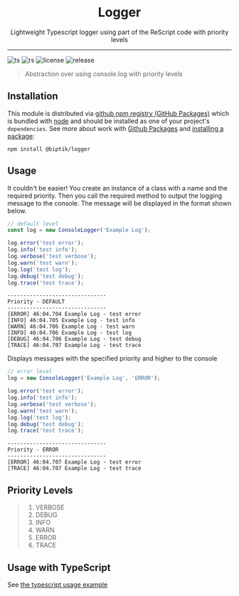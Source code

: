 <div align="center">
<h1>Logger</h1>

<p>Lightweight Typescript logger using part of the ReScript code with priority levels</p>
</div>

---

<!-- prettier-ignore-start -->
![ts](https://badgen.net/badge/Built%20With/TypeScript/blue)
![rs](https://badgen.net/badge/Built%20With/ReScript/red)
![license](https://badgen.net/badge/license/MIT/blue)
![release](https://badgen.net//badge/release/0.0.2/orange)


<!-- prettier-ignore-end -->

> Abstraction over using console.log with priority levels

## Installation

This module is distributed via [github npm registry (GitHub Packages)](npm) which is bundled with [node](node) and
should be installed as one of your project's `dependencies`. See more about work with [Github Packages](https://docs.github.com/en/packages/working-with-a-github-packages-registry/working-with-the-npm-registry) and [installing a package](https://docs.github.com/en/packages/working-with-a-github-packages-registry/working-with-the-npm-registry#installing-a-package):

```
npm install @biptik/logger
```

## Usage

It couldn't be easier! You create an instance of a class with a name and the required priority. Then you call the required method to output the logging message to the console. The message will be displayed in the format shown below.

```js
// default level
const log = new ConsoleLogger('Example Log');

log.error('test error');
log.info('test info');
log.verbose('test verbose');
log.warn('test warn');
log.log('test log');
log.debug('test debug');
log.trace('test trace');
```

```console
-------------------------------
Priority - DEFAULT
-------------------------------
[ERROR] 46:04.704 Example Log - test error
[INFO] 46:04.705 Example Log - test info
[WARN] 46:04.706 Example Log - test warn
[INFO] 46:04.706 Example Log - test log
[DEBUG] 46:04.706 Example Log - test debug
[TRACE] 46:04.707 Example Log - test trace
```

Displays messages with the specified priority and higher to the console

```js
// error level
log = new ConsoleLogger('Example Log', 'ERROR');

log.error('test error');
log.info('test info');
log.verbose('test verbose');
log.warn('test warn');
log.log('test log');
log.debug('test debug');
log.trace('test trace');
```

```console
-------------------------------
Priority - ERROR
-------------------------------
[ERROR] 46:04.707 Example Log - test error
[TRACE] 46:04.707 Example Log - test trace
```

## Priority Levels

> 1. VERBOSE
> 2. DEBUG
> 3. INFO
> 4. WARN
> 5. ERROR
> 6. TRACE

## Usage with TypeScript

See [the typescript usage example](./src/spec/example.test.ts)
